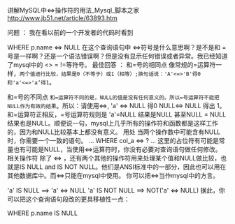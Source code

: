 

讲解MySQL中<=>操作符的用法_Mysql_脚本之家 
http://www.jb51.net/article/63893.htm

问题 ：
我在看以前的一个开发者的代码时看到
 
WHERE p.name <=> NULL
在这个查询语句中 <=>符号是什么意思啊？是不是和 =号是一样啊？还是一个语法错误啊？但是没有显示任何错误或者异常。我已经知道了mysql中的 <> = !=等符号。
     最佳回答 ：
    和=号的相同点
像常规的=运算符一样，`两个值进行比较，结果是0（不等于）或1（相等）;换句话说：'A'<=>'B'得0和'a'<=>'a‘得1`。

和=号的不同点
`和=运算符不同的是，NULL的值是没有任何意义的。所以=号运算符不能把NULL作为有效的结果`。所以：请使用<=>,
'a' <=> NULL 得0   NULL<=> NULL 得出 1。和=运算符正相反，=号运算符规则是 'a'=NULL 结果是NULL 甚至NULL = NULL 结果也是NULL。顺便说一句，mysql上几乎所有的操作符和函数都是这样工作的，因为和NULL比较基本上都没有意义。
    用处
当两个操作数中可能含有NULL时，你需要一个一致的语句。
... WHERE col_a <=> ? ...
这里的占位符有可能是常量也有可能是NULL，当使用<=>运算符时，你没有必要对查询语句做任何修改。
    相关操作符
除了 <=> ，还有两个其他的操作符用来处理某个值和NULL做比较，也就是IS NULL and IS NOT NULL。他们是ANSI标准中的一部分，因此也可以用在其他数据库中。而<=>只能在mysql中使用。
你可以把<=>当作mysql中的方言。
 
'a' IS NULL   ==> 'a' <=> NULL
'a' IS NOT NULL ==> NOT('a' <=> NULL)
据此，你可以把这个查询语句段改的更具移植性一点：
 
WHERE p.name IS NULL